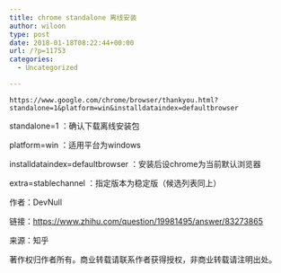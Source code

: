 ```yaml
---
title: chrome standalone 离线安装
author: wiloon
type: post
date: 2018-01-18T08:22:44+00:00
url: /?p=11753
categories:
  - Uncategorized

---
```

<pre><code class="line-numbers">https://www.google.com/chrome/browser/thankyou.html?standalone=1&platform=win&installdataindex=defaultbrowser
</code></pre>

standalone=1 ：确认下载离线安装包
  
platform=win ：适用平台为windows
  
installdataindex=defaultbrowser ：安装后设chrome为当前默认浏览器
  
extra=stablechannel ：指定版本为稳定版（候选列表同上）

作者：DevNull
  
链接：https://www.zhihu.com/question/19981495/answer/83273865
  
来源：知乎
  
著作权归作者所有。商业转载请联系作者获得授权，非商业转载请注明出处。